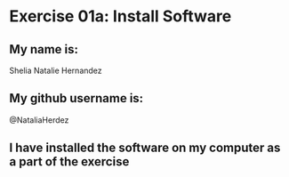 # Exercise 01a: Install Software

## My name is:
Shelia Natalie Hernandez

## My github username is:
@NataliaHerdez

## I have installed the software on my computer as a part of the exercise
